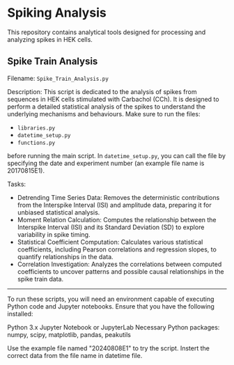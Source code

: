 # Spiking Analysis
This repository contains analytical tools designed for processing and analyzing spikes in HEK cells.

## Spike Train Analysis
  Filename: `Spike_Train_Analysis.py`
  
  Description:
  This script is dedicated to the analysis of spikes from sequences in HEK cells stimulated with Carbachol (CCh). It is designed to perform a detailed statistical analysis of the spikes to understand the underlying   mechanisms and behaviours. 
  Make sure to run the files:
  
  - `libraries.py`
  - `datetime_setup.py`
  - `functions.py` 
  
  before running the main script. 
  In `datetime_setup.py`, you can call the file by specifying the date and experiment number (an example file name is 20170815E1). 
  
  Tasks:
  - Detrending Time Series Data: Removes the deterministic contributions from the Interspike Interval (ISI) and amplitude data, preparing it for unbiased statistical analysis.
  - Moment Relation Calculation: Computes the relationship between the Interspike Interval (ISI) and its Standard Deviation (SD) to explore variability in spike timing.
  - Statistical Coefficient Computation: Calculates various statistical coefficients, including Pearson correlations and regression slopes, to quantify relationships in the data.
  - Correlation Investigation: Analyzes the correlations between computed coefficients to uncover patterns and possible causal relationships in the spike train data.

---------------------------------------------------------------------------------------------------------------------------------------------------------------------------------------------------
To run these scripts, you will need an environment capable of executing Python code and Jupyter notebooks. Ensure that you have the following installed:

Python 3.x
Jupyter Notebook or JupyterLab
Necessary Python packages: numpy, scipy, matplotlib, pandas, peakutils

Use the example file named "20240808E1" to try the script. Instert the correct data from the file name in datetime file.  
